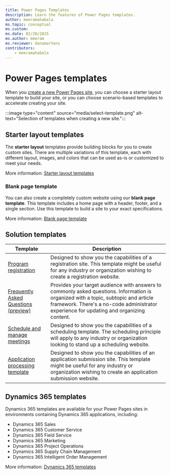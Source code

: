 ```yaml
---
title: Power Pages Templates
description: Learn the features of Power Pages templates.
author: meeramahabala
ms.topic: conceptual
ms.custom: 
ms.date: 02/20/2025
ms.author: meeram
ms.reviewer: danamartens
contributors:
    - meeramahabala
---
```


# Power Pages templates

When you [create a new Power Pages site](../getting-started/create-manage.md), you can choose a starter layout template to build your site, or you can choose scenario-based templates to accelerate creating your site.

:::image type="content" source="media/select-template.png" alt-text="Selection of templates when creating a new site.":::

## Starter layout templates

The **starter layout** templates provide building blocks for you to create custom sites. There are multiple variations of this template, each with different layout, images, and colors that can be used as-is or customized to meet your needs.

More information: [Starter layout templates](starter-layout.md)

### Blank page template

You can also create a completely custom website using our **blank page template**. This template includes a home page with a header, footer, and a single section. Use this template to build a site to your exact specifications.

More information: [Blank page template](blank.md)

## Solution templates

|Template  |Description  |
|----------|-------------|
|[Program registration](after-school.md)|Designed to show you the capabilities of a registration site. This template might be useful for any industry or organization wishing to create a registration website.|
|[Frequently Asked Questions (preview)](frequently-asked-questions.md)|Provides your target audience with answers to commonly asked questions. Information is organized with a topic, subtopic and article framework. There's a no-code administrator experience for updating and organizing content.|
|[Schedule and manage meetings](book-a-meeting.md)|Designed to show you the capabilities of a scheduling template. The scheduling principle will apply to any industry or organization looking to stand up a scheduling website.|
|[Application processing template](building-permit.md)|Designed to show you the capabilities of an application submission site. This template might be useful for any industry or organization wishing to create an application submission website.|

## Dynamics 365 templates

Dynamics 365 templates are available for your Power Pages sites in environments containing Dynamics 365 applications, including:

- Dynamics 365 Sales
- Dynamics 365 Customer Service
- Dynamics 365 Field Service
- Dynamics 365 Marketing
- Dynamics 365 Project Operations
- Dynamics 365 Supply Chain Management
- Dynamics 365 Intelligent Order Management

More information: [Dynamics 365 templates](dynamics-365-templates.md)
